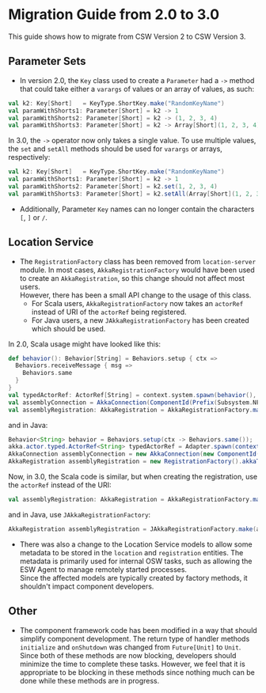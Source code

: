 # Migration Guide from 2.0 to 3.0

This guide shows how to migrate from CSW Version 2 to CSW Version 3. 

## Parameter Sets
- In version 2.0, the `Key` class used to create a `Parameter` had a `->` method that could take either a `varargs` of values or
an array of values, as such:

```scala
val k2: Key[Short]   = KeyType.ShortKey.make("RandomKeyName")
val paramWithShorts1: Parameter[Short] = k2 -> 1
val paramWithShorts2: Parameter[Short] = k2 -> (1, 2, 3, 4)
val paramWithShorts3: Parameter[Short] = k2 -> Array[Short](1, 2, 3, 4)
```

In 3.0, the `->` operator now only takes a single value.  To use multiple values, the `set` and `setAll` methods should be
used for `varargs` or arrays, respectively:

```scala
val k2: Key[Short]   = KeyType.ShortKey.make("RandomKeyName")
val paramWithShorts1: Parameter[Short] = k2 -> 1
val paramWithShorts2: Parameter[Short] = k2.set(1, 2, 3, 4)
val paramWithShorts3: Parameter[Short] = k2.setAll(Array[Short](1, 2, 3, 4))
```
- Additionally, Parameter `Key` names can no longer contain the characters `[`, `]` or `/`.

## Location Service
- The `RegistrationFactory` class has been removed from `location-server` module.  In most cases, `AkkaRegistrationFactory`
 would have been used to create an `AkkaRegistration`, so this change should not affect most users.  
 However, there has been a small API change to the usage of this class.  
    - For Scala users, `AkkaRegistrationFactory` now takes an `actorRef` instead of URI of the `actorRef` being registered.
    - For Java users, a new `JAkkaRegistrationFactory` has been created which should be used.

In 2.0, Scala usage might have looked like this:
```scala
def behavior(): Behavior[String] = Behaviors.setup { ctx =>
  Behaviors.receiveMessage { msg =>
    Behaviors.same
  }
}
val typedActorRef: ActorRef[String] = context.system.spawn(behavior(), "typed-actor-ref")
val assemblyConnection = AkkaConnection(ComponentId(Prefix(Subsystem.NFIRAOS, "assembly1"), ComponentType.Assembly))
val assemblyRegistration: AkkaRegistration = AkkaRegistrationFactory.make(assemblyConnection, typedActorRef.toURI)
```

and in Java:
```java
Behavior<String> behavior = Behaviors.setup(ctx -> Behaviors.same());
akka.actor.typed.ActorRef<String> typedActorRef = Adapter.spawn(context(), behavior, "typed-actor-ref");
AkkaConnection assemblyConnection = new AkkaConnection(new ComponentId(new Prefix(JSubsystem.NFIRAOS, "assembly1"), JComponentType.Assembly));
AkkaRegistration assemblyRegistration = new RegistrationFactory().akkaTyped(assemblyConnection, typedActorRef);
```    

Now, in 3.0, the Scala code is similar, but when creating the registration, use the `actorRef` instead of the URI:

```scala
val assemblyRegistration: AkkaRegistration = AkkaRegistrationFactory.make(assemblyConnection, typedActorRef)
```
and in Java, use `JAkkaRegistrationFactory`:

```java
AkkaRegistration assemblyRegistration = JAkkaRegistrationFactory.make(assemblyConnection, typedActorRef);
```

- There was also a change to the Location Service models to allow some metadata to be stored in the `location` and `registration` entities.
The metadata is primarily used for internal OSW tasks, such as allowing the ESW Agent to manage remotely started processes.  
Since the affected models are typically created by factory methods, it shouldn't impact component developers.

## Other
- The component framework code has been modified in a way that should simplify component development.  The return type of
handler methods `initialize` and `onShutdown` was changed from `Future[Unit]` to `Unit`.  Since both of these methods are
now blocking, developers should minimize the time to complete these tasks.  However, we feel that it is appropriate to be 
blocking in these methods since nothing much can be done while these methods are in progress.

